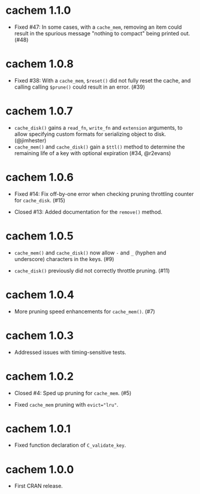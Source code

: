 # cachem 1.1.0

* Fixed #47: In some cases, with a `cache_mem`, removing an item could result in the spurious message "nothing to compact" being printed out. (#48)

# cachem 1.0.8

* Fixed #38: With a `cache_mem`, `$reset()` did not fully reset the cache, and calling calling `$prune()` could result in an error. (#39)

# cachem 1.0.7

* `cache_disk()` gains a `read_fn`, `write_fn` and `extension` arguments, to allow specifying custom formats for serializing object to disk. (@jimhester)
* `cache_mem()` and `cache_disk()` gain a `$ttl()` method to determine the remaining life of a key with optional expiration (#34, @r2evans)

# cachem 1.0.6

* Fixed #14: Fix off-by-one error when checking pruning throttling counter for `cache_disk`. (#15)

* Closed #13: Added documentation for the `remove()` method.


# cachem 1.0.5

* `cache_mem()` and `cache_disk()` now allow `-` and `_` (hyphen and underscore) characters in the keys. (#9)

* `cache_disk()` previously did not correctly throttle pruning. (#11)


# cachem 1.0.4

* More pruning speed enhancements for `cache_mem()`. (#7)


# cachem 1.0.3

* Addressed issues with timing-sensitive tests.


# cachem 1.0.2

* Closed #4: Sped up pruning for `cache_mem`. (#5)

* Fixed `cache_mem` pruning with `evict="lru"`.


# cachem 1.0.1

* Fixed function declaration of `C_validate_key`.


# cachem 1.0.0

* First CRAN release.
